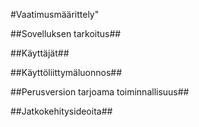 #Vaatimusmäärittely"

##Sovelluksen tarkoitus##

##Käyttäjät##

##Käyttöliittymäluonnos##

##Perusversion tarjoama toiminnallisuus##

##Jatkokehitysideoita##
